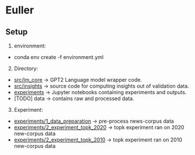 # Euller

## Setup

1. environment:

+ conda env create -f environment.yml


2. Directory:

+ [src/lm_core](https://github.com/Lawliet19189/Euller/tree/main/src/lm_core) -> GPT2 Language model wrapper code.
+ [src/insights](https://github.com/Lawliet19189/Euller/tree/main/src/insights) -> source code for computing insights out of validation data.
+ [experiments](https://github.com/Lawliet19189/Euller/tree/main/experiments) -> Jupyter notebooks containing experiments and outputs.
+ [TODO] data -> contains raw and processed data.


3. Experiment:

+ [experiments/1_data_preparation](https://github.com/Lawliet19189/Euller/blob/main/experiments/1_data_preparation.ipynb) -> pre-process news-corpus data
+ [experiments/2_experiment_topk_2020](https://github.com/Lawliet19189/Euller/blob/main/experiments/2_experiment_topk_2020.ipynb) -> topk experiment ran on 2020 new-corpus data
+ [experiments/2_experiment_topk_2010](https://github.com/Lawliet19189/Euller/blob/main/experiments/3_experiment_topk_2010.ipynb) -> topk experiment ran on 2010 new-corpus data
